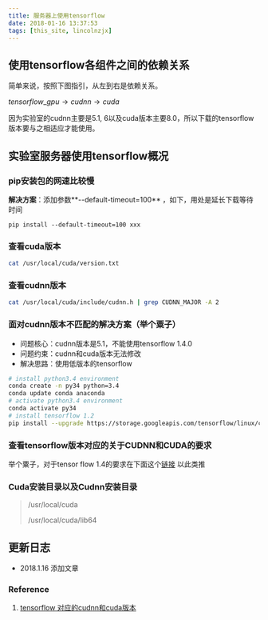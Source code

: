 ```yaml
---
title: 服务器上使用tensorflow
date: 2018-01-16 13:37:53
tags: [this_site, lincolnzjx]
---
```




## 使用tensorflow各组件之间的依赖关系

简单来说，按照下图指引，从左到右是依赖关系。

$tensorflow\_gpu \rightarrow cudnn \rightarrow cuda$

因为实验室的cudnn主要是5.1, 6以及cuda版本主要8.0，所以下载的tensorflow版本要与之相适应才能使用。



## 实验室服务器使用tensorflow概况

### pip安装包的网速比较慢

**解决方案**：添加参数**--default-timeout=100** ，如下，用处是延长下载等待时间

```
pip install --default-timeout=100 xxx
```

### 查看cuda版本

```bash
cat /usr/local/cuda/version.txt
```

### 查看cudnn版本

```bash
cat /usr/local/cuda/include/cudnn.h | grep CUDNN_MAJOR -A 2
```

### 面对cudnn版本不匹配的解决方案（举个粟子）

* 问题核心：cudnn版本是5.1，不能使用tensorflow 1.4.0
* 问题约束：cudnn和cuda版本无法修改
* 解决思路：使用低版本的tensorflow


```bash
# install python3.4 environment
conda create -n py34 python=3.4
conda update conda anaconda
# activate python3.4 environment
conda activate py34
# install tensorflow 1.2
pip install --upgrade https://storage.googleapis.com/tensorflow/linux/cpu/tensorflow-1.2.1-cp34-cp34m-linux_x86_64.whl
```

### 查看tensorflow版本对应的关于CUDNN和CUDA的要求

举个粟子，对于tensor flow 1.4的要求在下面这个[链接](https://www.tensorflow.org/versions/r1.2/install/install_linux#nvidia_requirements_to_run_tensorflow_with_gpu_support) 以此类推

### Cuda安装目录以及Cudnn安装目录

> /usr/local/cuda
>
> /usr/local/cuda/lib64

## 更新日志

* 2018.1.16 添加文章

### Reference

1. [tensorflow 对应的cudnn和cuda版本](https://www.tensorflow.org/install/install_sources#tested_source_configurations)